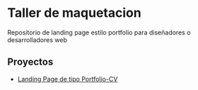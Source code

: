 # Taller de maquetacion

Repositorio de landing page estilo portfolio para diseñadores o desarrolladores web

## Proyectos

- [Landing Page de tipo Portfolio-CV](https://danielwuachin.github.io/landingpage-portfolio/portfolio-cv/#inicio)